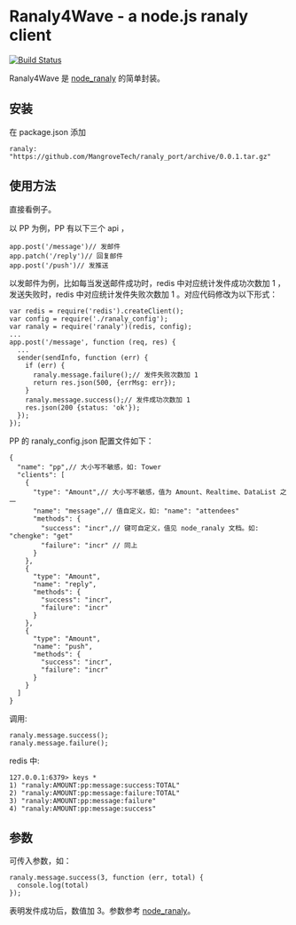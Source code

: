 # Ranaly4Wave - a node.js ranaly client
[![Build Status](https://travis-ci.org/luin/node_ranaly.png?branch=master)](https://travis-ci.org/luin/node_ranaly)

Ranaly4Wave 是 [node_ranaly](https://github.com/luin/node_ranaly) 的简单封装。

## 安装

在 package.json 添加

    ranaly: "https://github.com/MangroveTech/ranaly_port/archive/0.0.1.tar.gz"
    
## 使用方法

直接看例子。

以 PP 为例，PP 有以下三个 api ，

    app.post('/message')// 发邮件
    app.patch('/reply')// 回复邮件
    app.post('/push')// 发推送

以发邮件为例，比如每当发送邮件成功时，redis 中对应统计发件成功次数加 1 ，发送失败时，redis 中对应统计发件失败次数加 1 。对应代码修改为以下形式：

    var redis = require('redis').createClient();
    var config = require('./ranaly_config');
    var ranaly = require('ranaly')(redis, config);
    ...
    app.post('/message', function (req, res) {
      ...
      sender(sendInfo, function (err) {
        if (err) {
          ranaly.message.failure();// 发件失败次数加 1
          return res.json(500, {errMsg: err});
        }
        ranaly.message.success();// 发件成功次数加 1
        res.json(200 {status: 'ok'});
      });
    });

PP 的 ranaly_config.json 配置文件如下：

    {
      "name": "pp",// 大小写不敏感，如: Tower
      "clients": [
        {
          "type": "Amount",// 大小写不敏感，值为 Amount、Realtime、DataList 之一
          "name": "message",// 值自定义，如: "name": "attendees"
          "methods": {
            "success": "incr",// 键可自定义，值见 node_ranaly 文档。如: "chengke": "get"
            "failure": "incr" // 同上
          }
        },
        {
          "type": "Amount",
          "name": "reply",
          "methods": {
            "success": "incr",
            "failure": "incr" 
          }
        },
        {
          "type": "Amount",
          "name": "push",
          "methods": {
            "success": "incr",
            "failure": "incr" 
          }
        }
      ]
    }

调用:

    ranaly.message.success();
    ranaly.message.failure();

redis 中:

    127.0.0.1:6379> keys *
    1) "ranaly:AMOUNT:pp:message:success:TOTAL"
    2) "ranaly:AMOUNT:pp:message:failure:TOTAL"
    3) "ranaly:AMOUNT:pp:message:failure"
    4) "ranaly:AMOUNT:pp:message:success"
    
## 参数
    
可传入参数，如：

    ranaly.message.success(3, function (err, total) {
      console.log(total)
    });
   
表明发件成功后，数值加 3。参数参考 [node_ranaly](https://github.com/luin/node_ranaly)。


